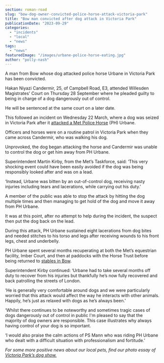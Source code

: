```yaml
---
section: roman-road
slug: "bow-dog-owner-convicted-police-horse-attack-victoria-park"
title: "Bow man convicted after dog attack in Victoria Park"
publicationDate: "2023-09-29"
categories: 
  - "incidents"
  - "local"
  - "news"
tags: 
  - "news"
featuredImage: "/images/urbane-police-horse-eating.jpg"
author: "polly-nash"
---
```


A man from Bow whose dog attacked police horse Urbane in Victoria Park has been convicted. 

Hakan Niyazi Candermir, 25, of Campbell Road, E3, attended Willesden Magistrates' Court on Thursday 28 September where he pleaded guilty to being in charge of a dog dangerously out of control.

He will be sentenced at the same court on a later date.

This followed an incident on Wednesday 22 March, where a dog was seized in Victoria Park after it [attacked a Met Police Horse](https://romanroadlondon.com/police-horse-dog-attack-victoria-park/) (PH) Urbane.

Officers and horses were on a routine patrol in Victoria Park when they came across Candermir, who was walking his dog.

Unprovoked, the dog began attacking the horse and Candermir was unable to control the dog or get him away from PH Urbane.

Superintendent Martin Kirby, from the Met’s Taskforce, said: ‘This very shocking event could have been easily avoided if the dog was being responsibly looked after and was on a lead.

‘Instead, Urbane was bitten by an out-of-control dog, receiving nasty injuries including tears and lacerations, while carrying out his duty.’

A member of the public was able to stop the attack by hitting the dog multiple times and then managing to get hold of the dog and move it away from PH Urbane.

It was at this point, after no attempt to help during the incident, the suspect then put the dog back on the lead.

During this attack, PH Urbane sustained eight lacerations from dog bites and needed stitches to his torso and legs after receiving wounds to his front legs, chest and underbelly.

PH Urbane spent several months recuperating at both the Met’s equestrian facility, Imber Court, and then at paddocks with the Horse Trust before being returned to [stables in Bow](https://romanroadlondon.com/bow-police-stables/).

Superintendent Kirby continued: ‘Urbane had to take several months off duty to recover from his injuries but thankfully he’s now fully recovered and back patrolling the streets of London.

‘He is generally very comfortable around dogs and we were particularly worried that this attack would affect the way he interacts with other animals. Happily, he’s just as relaxed with dogs as he’s always been.’

‘Whilst there continues to be noteworthy and sometimes tragic cases of dogs dangerously out of control in public I'm pleased to say that the majority of dog owners are responsible. This case illustrates why always having control of your dog is so important.

‘I would also praise the calm actions of PS Mann who was riding PH Urbane who dealt with a difficult situation with professionalism and fortitude.’

_For some more positive news about our local pets, find our photo essay of_ [_Victoria Park’s dog show._](https://romanroadlondon.com/victoria-park-dog-show-2019-gallery/) 


